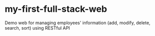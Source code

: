 # my-first-full-stack-web
Demo web for managing employees' information (add, modify, delete, search, sort) using RESTful API
